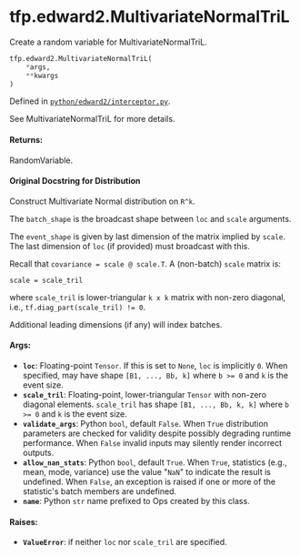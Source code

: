 <div itemscope itemtype="http://developers.google.com/ReferenceObject">
<meta itemprop="name" content="tfp.edward2.MultivariateNormalTriL" />
<meta itemprop="path" content="Stable" />
</div>

# tfp.edward2.MultivariateNormalTriL

Create a random variable for MultivariateNormalTriL.

``` python
tfp.edward2.MultivariateNormalTriL(
    *args,
    **kwargs
)
```



Defined in [`python/edward2/interceptor.py`](https://github.com/tensorflow/probability/tree/master/tensorflow_probability/python/edward2/interceptor.py).

<!-- Placeholder for "Used in" -->

See MultivariateNormalTriL for more details.

#### Returns:

RandomVariable.


#### Original Docstring for Distribution

Construct Multivariate Normal distribution on `R^k`.

The `batch_shape` is the broadcast shape between `loc` and `scale`
arguments.

The `event_shape` is given by last dimension of the matrix implied by
`scale`. The last dimension of `loc` (if provided) must broadcast with this.

Recall that `covariance = scale @ scale.T`. A (non-batch) `scale` matrix is:

```none
scale = scale_tril
```

where `scale_tril` is lower-triangular `k x k` matrix with non-zero
diagonal, i.e., `tf.diag_part(scale_tril) != 0`.

Additional leading dimensions (if any) will index batches.

#### Args:


* <b>`loc`</b>: Floating-point `Tensor`. If this is set to `None`, `loc` is
  implicitly `0`. When specified, may have shape `[B1, ..., Bb, k]` where
  `b >= 0` and `k` is the event size.
* <b>`scale_tril`</b>: Floating-point, lower-triangular `Tensor` with non-zero
  diagonal elements. `scale_tril` has shape `[B1, ..., Bb, k, k]` where
  `b >= 0` and `k` is the event size.
* <b>`validate_args`</b>: Python `bool`, default `False`. When `True` distribution
  parameters are checked for validity despite possibly degrading runtime
  performance. When `False` invalid inputs may silently render incorrect
  outputs.
* <b>`allow_nan_stats`</b>: Python `bool`, default `True`. When `True`,
  statistics (e.g., mean, mode, variance) use the value "`NaN`" to
  indicate the result is undefined. When `False`, an exception is raised
  if one or more of the statistic's batch members are undefined.
* <b>`name`</b>: Python `str` name prefixed to Ops created by this class.


#### Raises:


* <b>`ValueError`</b>: if neither `loc` nor `scale_tril` are specified.